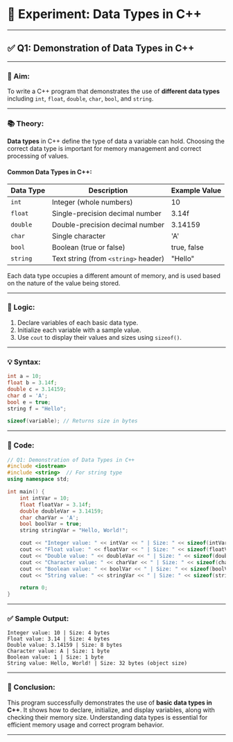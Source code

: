 # 🧪 Experiment: Data Types in C++

---

## ✅ Q1: Demonstration of Data Types in C++

---

### 🎯 Aim:

To write a C++ program that demonstrates the use of **different data types** including `int`, `float`, `double`, `char`, `bool`, and `string`.

---

### 📚 Theory:

**Data types** in C++ define the type of data a variable can hold. Choosing the correct data type is important for memory management and correct processing of values.

#### Common Data Types in C++:

| Data Type | Description                          | Example Value |
| --------- | ------------------------------------ | ------------- |
| `int`     | Integer (whole numbers)              | 10            |
| `float`   | Single-precision decimal number      | 3.14f         |
| `double`  | Double-precision decimal number      | 3.14159       |
| `char`    | Single character                     | 'A'           |
| `bool`    | Boolean (true or false)              | true, false   |
| `string`  | Text string (from `<string>` header) | "Hello"       |

Each data type occupies a different amount of memory, and is used based on the nature of the value being stored.

---

### 🧠 Logic:

1. Declare variables of each basic data type.
2. Initialize each variable with a sample value.
3. Use `cout` to display their values and sizes using `sizeof()`.

---

### 💡 Syntax:

```cpp
int a = 10;
float b = 3.14f;
double c = 3.14159;
char d = 'A';
bool e = true;
string f = "Hello";

sizeof(variable); // Returns size in bytes
```

---

### 🧾 Code:

```cpp
// Q1: Demonstration of Data Types in C++
#include <iostream>
#include <string>  // For string type
using namespace std;

int main() {
    int intVar = 10;
    float floatVar = 3.14f;
    double doubleVar = 3.14159;
    char charVar = 'A';
    bool boolVar = true;
    string stringVar = "Hello, World!";

    cout << "Integer value: " << intVar << " | Size: " << sizeof(intVar) << " bytes" << endl;
    cout << "Float value: " << floatVar << " | Size: " << sizeof(floatVar) << " bytes" << endl;
    cout << "Double value: " << doubleVar << " | Size: " << sizeof(doubleVar) << " bytes" << endl;
    cout << "Character value: " << charVar << " | Size: " << sizeof(charVar) << " byte" << endl;
    cout << "Boolean value: " << boolVar << " | Size: " << sizeof(boolVar) << " byte" << endl;
    cout << "String value: " << stringVar << " | Size: " << sizeof(stringVar) << " bytes (object size)" << endl;

    return 0;
}
```

---

### ✅ Sample Output:

```
Integer value: 10 | Size: 4 bytes
Float value: 3.14 | Size: 4 bytes
Double value: 3.14159 | Size: 8 bytes
Character value: A | Size: 1 byte
Boolean value: 1 | Size: 1 byte
String value: Hello, World! | Size: 32 bytes (object size)
```
---

### 📌 Conclusion:

This program successfully demonstrates the use of **basic data types in C++**. It shows how to declare, initialize, and display variables, along with checking their memory size. Understanding data types is essential for efficient memory usage and correct program behavior.

---
